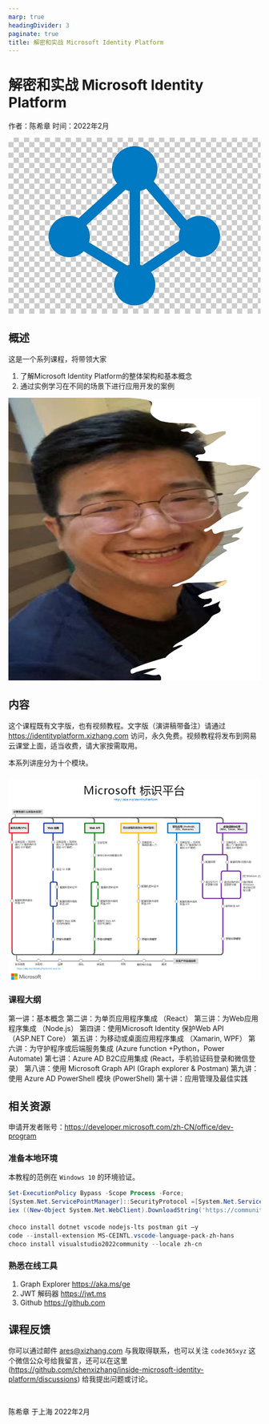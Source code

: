 ```yaml
---
marp: true
headingDivider: 3
paginate: true
title: 解密和实战 Microsoft Identity Platform
---
```



# 解密和实战 Microsoft Identity Platform

作者：陈希章
时间：2022年2月

![bg fit left:60% opacity:0.2](images/aad.png)


## 概述
<!--第一页的备注文字-->


这是一个系列课程，将带领大家

1. 了解Microsoft Identity Platform的整体架构和基本概念
1. 通过实例学习在不同的场景下进行应用开发的案例

![bg opacity:.5 left](images/chenxizhang.jpg)


## 内容
<!--第二页的备注文字-->

这个课程既有文字版，也有视频教程。文字版（演讲稿带备注）请通过 https://identityplatform.xizhang.com 访问，永久免费。视频教程将发布到网易云课堂上面，适当收费，请大家按需取用。

本系列讲座分为十个模块。

###

![bg h:95%](images/microsoftidentityplatform.png)


### 课程大纲

第一讲：基本概念
第二讲：为单页应用程序集成 （React）
第三讲：为Web应用程序集成 （Node.js）
第四讲：使用Microsoft Identity 保护Web API （ASP.NET Core）
第五讲：为移动或桌面应用程序集成 （Xamarin, WPF）
第六讲：为守护程序或后端服务集成 (Azure function +Python，Power Automate)
第七讲：Azure AD B2C应用集成 (React，手机验证码登录和微信登录） 
第八讲：使用 Microsoft Graph API (Graph explorer & Postman)
第九讲：使用 Azure AD PowerShell 模块 (PowerShell)
第十讲：应用管理及最佳实践


## 相关资源

申请开发者账号：https://developer.microsoft.com/zh-CN/office/dev-program

### 准备本地环境

本教程的范例在 `Windows 10` 的环境验证。

```powershell
Set-ExecutionPolicy Bypass -Scope Process -Force; 
[System.Net.ServicePointManager]::SecurityProtocol =[System.Net.ServicePointManager]::SecurityProtocol -bor 3072; 
iex ((New-Object System.Net.WebClient).DownloadString('https://community.chocolatey.org/install.ps1'))

choco install dotnet vscode nodejs-lts postman git –y
code --install-extension MS-CEINTL.vscode-language-pack-zh-hans
choco install visualstudio2022community --locale zh-cn

```

### 熟悉在线工具

1. Graph Explorer <https://aka.ms/ge>
1. JWT 解码器 <https://jwt.ms>
1. Github <https://github.com>

## 课程反馈

你可以通过邮件 <ares@xizhang.com> 与我取得联系，也可以关注 `code365xyz` 这个微信公众号给我留言，还可以在这里 (<https://github.com/chenxizhang/inside-microsoft-identity-platform/discussions>) 给我提出问题或讨论。


<br />

陈希章 于上海
2022年2月

